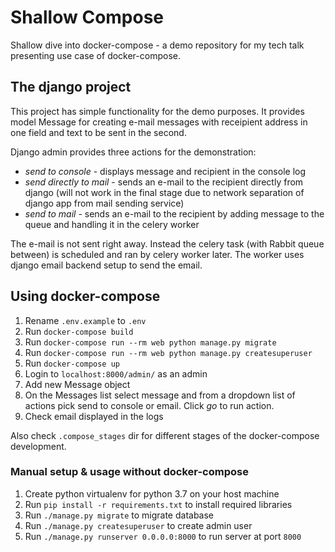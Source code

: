 # Shallow Compose
Shallow dive into docker-compose - a demo repository for my tech talk presenting use case of docker-compose.

## The django project

This project has simple functionality for the demo purposes. It provides
model Message for creating e-mail messages with receipient address 
in one field and text to be sent in the second. 

Django admin provides three actions for the demonstration: 
- _send to console_ - displays message and recipient in the console log 
- _send directly to mail_ - sends an e-mail to the recipient directly from django (will not work in the final stage due to network separation of django app from mail sending service)
- _send to mail_ - sends an e-mail to the recipient by adding message to the queue and handling it in the celery worker

The e-mail is not sent right away. Instead the celery task (with Rabbit 
queue between) is scheduled and ran by celery worker later. The worker
uses django email backend setup to send the email.

## Using docker-compose

1. Rename `.env.example` to `.env`
1. Run `docker-compose build`
1. Run `docker-compose run --rm web python manage.py migrate`
1. Run `docker-compose run --rm web python manage.py createsuperuser`
1. Run `docker-compose up`
1. Login to `localhost:8000/admin/` as an admin
1. Add new Message object
1. On the Messages list select message and from a dropdown list of actions
pick send to console or email. Click _go_ to run action.
1. Check email displayed in the logs

Also check `.compose_stages` dir for different stages of the docker-compose development. 

### Manual setup & usage without docker-compose

1. Create python virtualenv for python 3.7 on your host machine 
1. Run `pip install -r requirements.txt` to install required libraries
1. Run `./manage.py migrate` to migrate database
1. Run `./manage.py createsuperuser` to create admin user
1. Run `./manage.py runserver 0.0.0.0:8000` to run server at port `8000`
